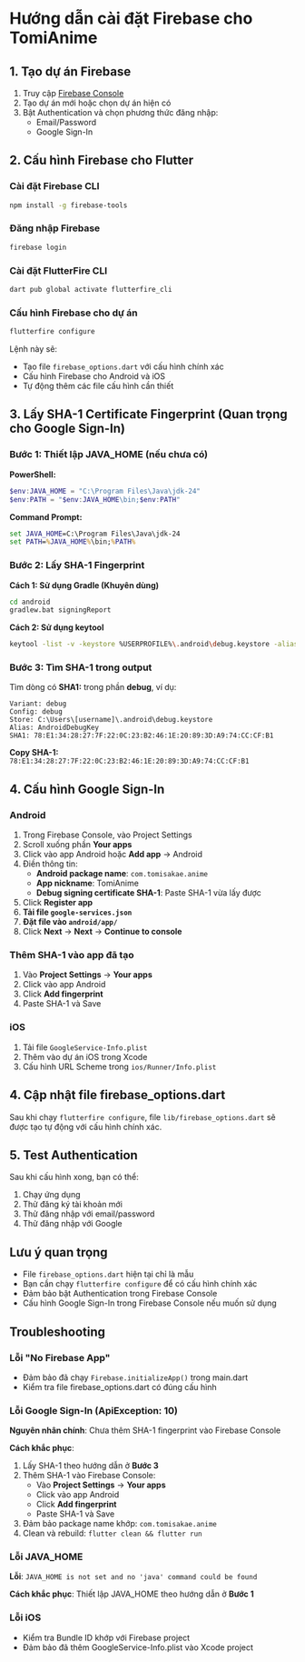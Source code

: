 # Hướng dẫn cài đặt Firebase cho TomiAnime

## 1. Tạo dự án Firebase

1. Truy cập [Firebase Console](https://console.firebase.google.com/)
2. Tạo dự án mới hoặc chọn dự án hiện có
3. Bật Authentication và chọn phương thức đăng nhập:
   - Email/Password
   - Google Sign-In

## 2. Cấu hình Firebase cho Flutter

### Cài đặt Firebase CLI

```bash
npm install -g firebase-tools
```

### Đăng nhập Firebase

```bash
firebase login
```

### Cài đặt FlutterFire CLI

```bash
dart pub global activate flutterfire_cli
```

### Cấu hình Firebase cho dự án

```bash
flutterfire configure
```

Lệnh này sẽ:

- Tạo file `firebase_options.dart` với cấu hình chính xác
- Cấu hình Firebase cho Android và iOS
- Tự động thêm các file cấu hình cần thiết

## 3. Lấy SHA-1 Certificate Fingerprint (Quan trọng cho Google Sign-In)

### Bước 1: Thiết lập JAVA_HOME (nếu chưa có)

**PowerShell:**

```powershell
$env:JAVA_HOME = "C:\Program Files\Java\jdk-24"
$env:PATH = "$env:JAVA_HOME\bin;$env:PATH"
```

**Command Prompt:**

```cmd
set JAVA_HOME=C:\Program Files\Java\jdk-24
set PATH=%JAVA_HOME%\bin;%PATH%
```

### Bước 2: Lấy SHA-1 Fingerprint

**Cách 1: Sử dụng Gradle (Khuyên dùng)**

```bash
cd android
gradlew.bat signingReport
```

**Cách 2: Sử dụng keytool**

```bash
keytool -list -v -keystore %USERPROFILE%\.android\debug.keystore -alias androiddebugkey -storepass android -keypass android
```

### Bước 3: Tìm SHA-1 trong output

Tìm dòng có **SHA1:** trong phần **debug**, ví dụ:

```
Variant: debug
Config: debug
Store: C:\Users\[username]\.android\debug.keystore
Alias: AndroidDebugKey
SHA1: 78:E1:34:28:27:7F:22:0C:23:B2:46:1E:20:89:3D:A9:74:CC:CF:B1
```

**Copy SHA-1:** `78:E1:34:28:27:7F:22:0C:23:B2:46:1E:20:89:3D:A9:74:CC:CF:B1`

## 4. Cấu hình Google Sign-In

### Android

1. Trong Firebase Console, vào Project Settings
2. Scroll xuống phần **Your apps**
3. Click vào app Android hoặc **Add app** → Android
4. Điền thông tin:
   - **Android package name**: `com.tomisakae.anime`
   - **App nickname**: TomiAnime
   - **Debug signing certificate SHA-1**: Paste SHA-1 vừa lấy được
5. Click **Register app**
6. **Tải file `google-services.json`**
7. **Đặt file vào `android/app/`**
8. Click **Next** → **Next** → **Continue to console**

### Thêm SHA-1 vào app đã tạo

1. Vào **Project Settings** → **Your apps**
2. Click vào app Android
3. Click **Add fingerprint**
4. Paste SHA-1 và Save

### iOS

1. Tải file `GoogleService-Info.plist`
2. Thêm vào dự án iOS trong Xcode
3. Cấu hình URL Scheme trong `ios/Runner/Info.plist`

## 4. Cập nhật file firebase_options.dart

Sau khi chạy `flutterfire configure`, file `lib/firebase_options.dart` sẽ được tạo tự động với cấu hình chính xác.

## 5. Test Authentication

Sau khi cấu hình xong, bạn có thể:

1. Chạy ứng dụng
2. Thử đăng ký tài khoản mới
3. Thử đăng nhập với email/password
4. Thử đăng nhập với Google

## Lưu ý quan trọng

- File `firebase_options.dart` hiện tại chỉ là mẫu
- Bạn cần chạy `flutterfire configure` để có cấu hình chính xác
- Đảm bảo bật Authentication trong Firebase Console
- Cấu hình Google Sign-In trong Firebase Console nếu muốn sử dụng

## Troubleshooting

### Lỗi "No Firebase App"

- Đảm bảo đã chạy `Firebase.initializeApp()` trong main.dart
- Kiểm tra file firebase_options.dart có đúng cấu hình

### Lỗi Google Sign-In (ApiException: 10)

**Nguyên nhân chính**: Chưa thêm SHA-1 fingerprint vào Firebase Console

**Cách khắc phục**:

1. Lấy SHA-1 theo hướng dẫn ở **Bước 3**
2. Thêm SHA-1 vào Firebase Console:
   - Vào **Project Settings** → **Your apps**
   - Click vào app Android
   - Click **Add fingerprint**
   - Paste SHA-1 và Save
3. Đảm bảo package name khớp: `com.tomisakae.anime`
4. Clean và rebuild: `flutter clean && flutter run`

### Lỗi JAVA_HOME

**Lỗi**: `JAVA_HOME is not set and no 'java' command could be found`

**Cách khắc phục**: Thiết lập JAVA_HOME theo hướng dẫn ở **Bước 1**

### Lỗi iOS

- Kiểm tra Bundle ID khớp với Firebase project
- Đảm bảo đã thêm GoogleService-Info.plist vào Xcode project
